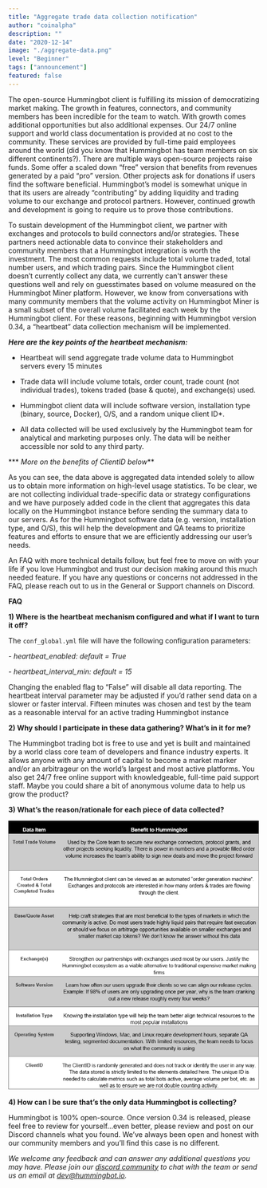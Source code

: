 ```yaml
---
title: "Aggregate trade data collection notification"
author: "coinalpha"
description: ""
date: "2020-12-14"
image: "./aggregate-data.png"
level: "Beginner"
tags: ["announcement"]
featured: false
---
```


The open-source Hummingbot client is fulfilling its mission of democratizing market making. The growth in features, connectors, and community members has been incredible for the team to watch. With growth comes additional opportunities but also additional expenses. Our 24/7 online support and world class documentation is provided at no cost to the community. These services are provided by full-time paid employees around the world (did you know that Hummingbot has team members on six different continents?). There are multiple ways open-source projects raise funds. Some offer a scaled down “free” version that benefits from revenues generated by a paid “pro” version. Other projects ask for donations if users find the software beneficial. Hummingbot’s model is somewhat unique in that its users are already “contributing” by adding liquidity and trading volume to our exchange and protocol partners. However, continued growth and development is going to require us to prove those contributions.

To sustain development of the Hummingbot client, we partner with exchanges and protocols to build connectors and/or strategies. These partners need actionable data to convince their stakeholders and community members that a Hummingbot integration is worth the investment. The most common requests include total volume traded, total number users, and which trading pairs. Since the Hummingbot client doesn’t currently collect any data, we currently can't answer these questions well and rely on guesstimates based on volume measured on the Hummingbot Miner platform. However, we know from conversations with many community members that the volume activity on Hummingbot Miner is a small subset of the overall volume facilitated each week by the Hummingbot client. For these reasons, beginning with Hummingbot version 0.34, a “heartbeat” data collection mechanism will be implemented.

***Here are the key points of the heartbeat mechanism:***

- Heartbeat will send aggregate trade volume data to Hummingbot servers every 15 minutes

- Trade data will include volume totals, order count, trade count (not individual trades), tokens traded (base & quote), and exchange(s) used.

- Hummingbot client data will include software version, installation type (binary, source, Docker), O/S, and a random unique client ID*.

-  All data collected will be used exclusively by the Hummingbot team for analytical and marketing purposes only. The data will be neither accessible nor sold to any third party.

*** *More on the benefits of ClientID below***

As you can see, the data above is aggregated data intended solely to allow us to obtain more information on high-level usage statistics.  To be clear, we are not collecting individual trade-specific data or strategy configurations and we have purposely added code in the client that aggregates this data locally on the Hummingbot instance before sending the summary data to our servers.  As for the Hummingbot software data (e.g. version, installation type, and O/S), this will help the development and QA teams to prioritize features and efforts to ensure that we are efficiently addressing our user’s needs.

An FAQ with more technical details follow, but feel free to move on with your life if you love Hummingbot and trust our decision making around this much needed feature. If you have any questions or concerns not addressed in the FAQ, please reach out to us in the General or Support channels on Discord.

**FAQ**

**1)  Where is the heartbeat mechanism configured and what if I want to turn it off?**

The `conf_global.yml` file will have the following configuration parameters:

*- heartbeat_enabled: default = True*

*- heartbeat_interval_min: default = 15*

Changing the enabled flag to “False” will disable all data reporting. The heartbeat interval parameter may be adjusted if you’d rather send data on a slower or faster interval. Fifteen minutes was chosen and test by the team as a reasonable interval for an active trading Hummingbot instance

**2)  Why should I participate in these data gathering? What’s in it for me?**

The Hummingbot trading bot is free to use and yet is built and maintained by a world class core team of developers and finance industry experts. It allows anyone with any amount of capital to become a market marker and/or an arbitrageur on the world’s largest and most active platforms. You also get 24/7 free online support with knowledgeable, full-time paid support staff. Maybe you could share a bit of anonymous volume data to help us grow the product?

**3) What’s the reason/rationale for each piece of data collected?**

![](./data_item.png)

**4) How can I be sure that’s the only data Hummingbot is collecting?**

Hummingbot is 100% open-source. Once version 0.34 is released, please feel free to review for yourself…even better, please review and post on our Discord channels what you found. We’ve always been open and honest with our community members and you’ll find this case is no different.

*We welcome any feedback and can answer any additional questions you may have.  Please join our [discord community](https://discord.hummingbot.io) to chat with the team or send us an email at [dev@hummingbot.io](mailto:dev@hummingbot.io).*

